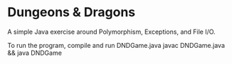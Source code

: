 # Dungeons & Dragons
A simple Java exercise around Polymorphism, Exceptions, and File I/O.

To run the program, compile and run DNDGame.java
	javac DNDGame.java && java DNDGame